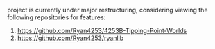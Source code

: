 project is currently under major restructuring, considering viewing the following repositories for features:
1. https://github.com/Ryan4253/4253B-Tipping-Point-Worlds
2. https://github.com/Ryan4253/ryanlib

